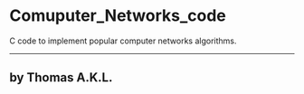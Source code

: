 # Comuputer_Networks_code
C code to implement popular computer networks algorithms.


-----------------
by Thomas A.K.L.
-----------------
